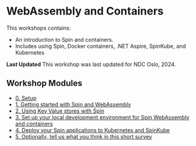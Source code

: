 # WebAssembly and Containers

This workshops contains:
  - An introduction to Spin and containers.
  - Includes using Spin, Docker containers, .NET Aspire, SpinKube, and Kubernetes

**Last Updated**
This workshop was last updated for NDC Oslo, 2024.

## Workshop Modules

- [0. Setup](./workshop/00-setup.md)
- [1. Getting started with Spin and WebAssembly](./workshop/01-spin-getting-started.md)
- [2. Using Key Value stores with Spin](./workshop/02-key-value-store.md)
- [3. Set up your local development environment for Spin WebAssembly and containers](./workshop/03-local-dev-setup-containers-wasm.md)
- [4. Deploy your Spin applications to Kubernetes and SpinKube](./workshop/04-kubernetes-and-spinkube.md)
- [5. Optionally, tell us what you think in this short survey](https://fibsu0jcu2g.typeform.com/workshop)
